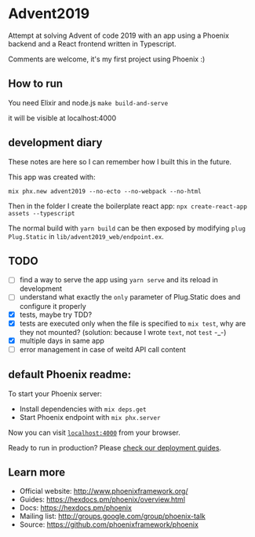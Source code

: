 # Advent2019

Attempt at solving Advent of code 2019 with an app using a Phoenix backend and a React frontend written in Typescript.

Comments are welcome, it's my first project using Phoenix :)

## How to run
You need Elixir and node.js
`make build-and-serve`

it will be visible at localhost:4000

## development diary
These notes are here so I can remember how I built this in the future.

This app was created with:

`mix phx.new advent2019 --no-ecto --no-webpack --no-html`

Then in the folder I create the boilerplate react app:
`npx create-react-app assets --typescript`


The normal build with `yarn build` can be then exposed by modifying `plug Plug.Static` in `lib/advent2019_web/endpoint.ex`.

## TODO
- [ ] find a way to serve the app using `yarn serve` and its reload in development
- [ ] understand what exactly the `only` parameter of Plug.Static does and configure it properly
- [x] tests, maybe try TDD?
- [x] tests are executed only when the file is specified to `mix test`, why are they not mounted? (solution: because I wrote `text`, not `test` -_-)
- [x] multiple days in same app
- [ ] error management in case of weitd API call content

## default Phoenix readme:

To start your Phoenix server:

  * Install dependencies with `mix deps.get`
  * Start Phoenix endpoint with `mix phx.server`

Now you can visit [`localhost:4000`](http://localhost:4000) from your browser.

Ready to run in production? Please [check our deployment guides](https://hexdocs.pm/phoenix/deployment.html).

## Learn more

  * Official website: http://www.phoenixframework.org/
  * Guides: https://hexdocs.pm/phoenix/overview.html
  * Docs: https://hexdocs.pm/phoenix
  * Mailing list: http://groups.google.com/group/phoenix-talk
  * Source: https://github.com/phoenixframework/phoenix
